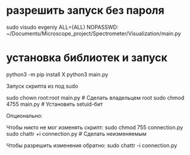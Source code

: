 # разрешить запуск без пароля
sudo visudo
evgeniy ALL=(ALL) NOPASSWD: ~/Documents/Microscope_project/Spectrometer/Visualization/main.py


# установка библиотек и запуск
python3 -m pip install X
python3 main.py



Запуск скрипта из под sudo

sudo chown root:root main.py  # Сделать владельцем root
sudo chmod 4755 main.py      # Установить setuid-бит

Опционально:

Чтобы никто не мог изменять скрипт:
sudo chmod 755 connection.py
sudo chattr +i connection.py  # Сделать неизменяемым

Чтобы разрешить изменения обратно:
sudo chattr -i connection.py

